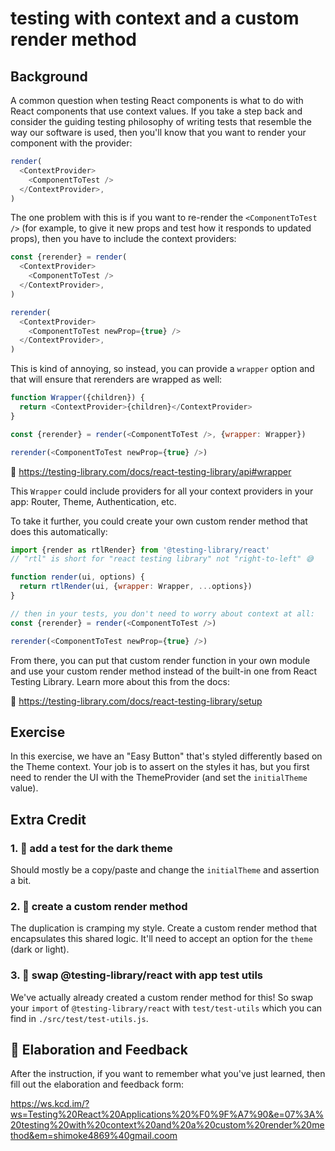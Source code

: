 # testing with context and a custom render method

## Background

A common question when testing React components is what to do with React
components that use context values. If you take a step back and consider the
guiding testing philosophy of writing tests that resemble the way our software
is used, then you'll know that you want to render your component with the
provider:

```javascript
render(
  <ContextProvider>
    <ComponentToTest />
  </ContextProvider>,
)
```

The one problem with this is if you want to re-render the `<ComponentToTest />`
(for example, to give it new props and test how it responds to updated props),
then you have to include the context providers:

```javascript
const {rerender} = render(
  <ContextProvider>
    <ComponentToTest />
  </ContextProvider>,
)

rerender(
  <ContextProvider>
    <ComponentToTest newProp={true} />
  </ContextProvider>,
)
```

This is kind of annoying, so instead, you can provide a `wrapper` option and
that will ensure that rerenders are wrapped as well:

```javascript
function Wrapper({children}) {
  return <ContextProvider>{children}</ContextProvider>
}

const {rerender} = render(<ComponentToTest />, {wrapper: Wrapper})

rerender(<ComponentToTest newProp={true} />)
```

📜 https://testing-library.com/docs/react-testing-library/api#wrapper

This `Wrapper` could include providers for all your context providers in your
app: Router, Theme, Authentication, etc.

To take it further, you could create your own custom render method that does
this automatically:

```javascript
import {render as rtlRender} from '@testing-library/react'
// "rtl" is short for "react testing library" not "right-to-left" 😅

function render(ui, options) {
  return rtlRender(ui, {wrapper: Wrapper, ...options})
}

// then in your tests, you don't need to worry about context at all:
const {rerender} = render(<ComponentToTest />)

rerender(<ComponentToTest newProp={true} />)
```

From there, you can put that custom render function in your own module and use
your custom render method instead of the built-in one from React Testing
Library. Learn more about this from the docs:

📜 https://testing-library.com/docs/react-testing-library/setup

## Exercise

In this exercise, we have an "Easy Button" that's styled differently based on
the Theme context. Your job is to assert on the styles it has, but you first
need to render the UI with the ThemeProvider (and set the `initialTheme` value).

## Extra Credit

### 1. 💯 add a test for the dark theme

Should mostly be a copy/paste and change the `initialTheme` and assertion a bit.

### 2. 💯 create a custom render method

The duplication is cramping my style. Create a custom render method that
encapsulates this shared logic. It'll need to accept an option for the `theme`
(dark or light).

### 3. 💯 swap @testing-library/react with app test utils

We've actually already created a custom render method for this! So swap your
`import` of `@testing-library/react` with `test/test-utils` which you can find
in `./src/test/test-utils.js`.

## 🦉 Elaboration and Feedback

After the instruction, if you want to remember what you've just learned, then
fill out the elaboration and feedback form:

https://ws.kcd.im/?ws=Testing%20React%20Applications%20%F0%9F%A7%90&e=07%3A%20testing%20with%20context%20and%20a%20custom%20render%20method&em=shimoke4869%40gmail.coom
